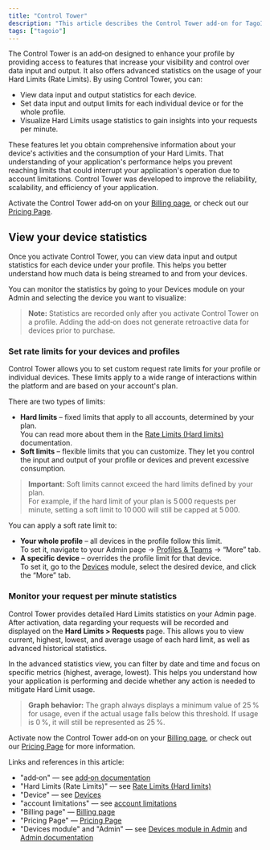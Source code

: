 ```yaml
---
title: "Control Tower"
description: "This article describes the Control Tower add-on for TagoIO, explaining its capabilities for monitoring and limiting data input/output and Hard Limits usage, and how to view per-device statistics after activation."
tags: ["tagoio"]
---
```

The Control Tower is an add‑on designed to enhance your profile by providing access to features that increase your visibility and control over data input and output. It also offers advanced statistics on the usage of your Hard Limits (Rate Limits). By using Control Tower, you can:

- View data input and output statistics for each device.
- Set data input and output limits for each individual device or for the whole profile.
- Visualize Hard Limits usage statistics to gain insights into your requests per minute.

These features let you obtain comprehensive information about your device's activities and the consumption of your Hard Limits. That understanding of your application's performance helps you prevent reaching limits that could interrupt your application's operation due to account limitations. Control Tower was developed to improve the reliability, scalability, and efficiency of your application.

Activate the Control Tower add‑on on your [Billing page](../billing/account-plans), or check out our [Pricing Page](https://tago.io/pricing).

## View your device statistics

Once you activate Control Tower, you can view data input and output statistics for each device under your profile. This helps you better understand how much data is being streamed to and from your devices.

You can monitor the statistics by going to your Devices module on your Admin and selecting the device you want to visualize:

<!-- Image placeholder removed for build -->

> **Note:** Statistics are recorded only after you activate Control Tower on a profile. Adding the add‑on does not generate retroactive data for devices prior to purchase.

### Set rate limits for your devices and profiles

Control Tower allows you to set custom request rate limits for your profile or individual devices. These limits apply to a wide range of interactions within the platform and are based on your account's plan.

There are two types of limits:

- **Hard limits** – fixed limits that apply to all accounts, determined by your plan.  
  You can read more about them in the [Rate Limits (Hard limits)](../rate-limits-hard-limits) documentation.
- **Soft limits** – flexible limits that you can customize. They let you control the input and output of your profile or devices and prevent excessive consumption.

> **Important:** Soft limits cannot exceed the hard limits defined by your plan.  
> For example, if the hard limit of your plan is 5 000 requests per minute, setting a soft limit to 10 000 will still be capped at 5 000.

You can apply a soft rate limit to:

- **Your whole profile** – all devices in the profile follow this limit.  
  To set it, navigate to your Admin page → [Profiles & Teams](https://admin.tago.io/profile) → “More” tab.
- **A specific device** – overrides the profile limit for that device.  
  To set it, go to the [Devices](../devices/) module, select the desired device, and click the “More” tab.

### Monitor your request per minute statistics

Control Tower provides detailed Hard Limits statistics on your Admin page. After activation, data regarding your requests will be recorded and displayed on the **Hard Limits > Requests** page. This allows you to view current, highest, lowest, and average usage of each hard limit, as well as advanced historical statistics.

In the advanced statistics view, you can filter by date and time and focus on specific metrics (highest, average, lowest). This helps you understand how your application is performing and decide whether any action is needed to mitigate Hard Limit usage.

> **Graph behavior:** The graph always displays a minimum value of 25 % for usage, even if the actual usage falls below this threshold. If usage is 0 %, it will still be represented as 25 %.

Activate now the Control Tower add‑on on your [Billing page](../billing/account-plans), or check out our [Pricing Page](https://tago.io/pricing) for more information.

Links and references in this article:
- "add‑on" — see [add‑on documentation](../add-ons-overview)
- "Hard Limits (Rate Limits)" — see [Rate Limits (Hard limits)](../rate-limits-hard-limits)
- "Device" — see [Devices](../devices/)
- "account limitations" — see [account limitations](../billing/account-plans#limitations)
- "Billing page" — [Billing page](../billing/account-plans)
- "Pricing Page" — [Pricing Page](https://tago.io/pricing)
- "Devices module" and "Admin" — see [Devices module in Admin](../devices/) and [Admin documentation](getting-started)